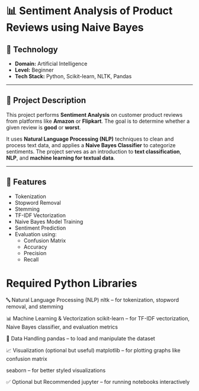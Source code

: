 # 📊 Sentiment Analysis of Product Reviews using Naive Bayes

## 🧠 Technology
- **Domain:** Artificial Intelligence
- **Level:** Beginner
- **Tech Stack:** Python, Scikit-learn, NLTK, Pandas

---

## 📌 Project Description

This project performs **Sentiment Analysis** on customer product reviews from platforms like **Amazon** or **Flipkart**. The goal is to determine whether a given review is **good** or **worst**.

It uses **Natural Language Processing (NLP)** techniques to clean and process text data, and applies a **Naive Bayes Classifier** to categorize sentiments. The project serves as an introduction to **text classification**, **NLP**, and **machine learning for textual data**.

---

## 🔧 Features

- Tokenization
- Stopword Removal
- Stemming
- TF-IDF Vectorization
- Naive Bayes Model Training
- Sentiment Prediction
- Evaluation using:
  - Confusion Matrix
  - Accuracy
  - Precision
  - Recall


# Required Python Libraries

🔤 Natural Language Processing (NLP)
nltk – for tokenization, stopword removal, and stemming


📊 Machine Learning & Vectorization
scikit-learn – for TF-IDF vectorization, Naive Bayes classifier, and evaluation metrics


📁 Data Handling
pandas – to load and manipulate the dataset




📈 Visualization (optional but useful)
matplotlib – for plotting graphs like confusion matrix


seaborn – for better styled visualizations


✅ Optional but Recommended
jupyter – for running notebooks interactively



